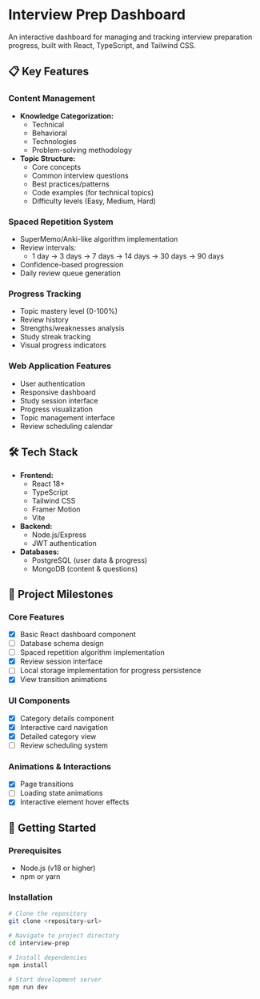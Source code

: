 # Interview Prep Dashboard

An interactive dashboard for managing and tracking interview preparation progress, built with React, TypeScript, and Tailwind CSS.

## 📋 Key Features

### Content Management

- **Knowledge Categorization:**
  - Technical
  - Behavioral
  - Technologies
  - Problem-solving methodology
- **Topic Structure:**
  - Core concepts
  - Common interview questions
  - Best practices/patterns
  - Code examples (for technical topics)
  - Difficulty levels (Easy, Medium, Hard)

### Spaced Repetition System

- SuperMemo/Anki-like algorithm implementation
- Review intervals:
  - 1 day → 3 days → 7 days → 14 days → 30 days → 90 days
- Confidence-based progression
- Daily review queue generation

### Progress Tracking

- Topic mastery level (0-100%)
- Review history
- Strengths/weaknesses analysis
- Study streak tracking
- Visual progress indicators

### Web Application Features

- User authentication
- Responsive dashboard
- Study session interface
- Progress visualization
- Topic management interface
- Review scheduling calendar

## 🛠️ Tech Stack

- **Frontend:**
  - React 18+
  - TypeScript
  - Tailwind CSS
  - Framer Motion
  - Vite
- **Backend:**
  - Node.js/Express
  - JWT authentication
- **Databases:**
  - PostgreSQL (user data & progress)
  - MongoDB (content & questions)

## 🎯 Project Milestones

### Core Features

- [x] Basic React dashboard component
- [ ] Database schema design
- [ ] Spaced repetition algorithm implementation
- [x] Review session interface
- [ ] Local storage implementation for progress persistence
- [x] View transition animations

### UI Components

- [x] Category details component
- [x] Interactive card navigation
- [x] Detailed category view
- [ ] Review scheduling system

### Animations & Interactions

- [x] Page transitions
- [ ] Loading state animations
- [x] Interactive element hover effects

## 🚀 Getting Started

### Prerequisites

- Node.js (v18 or higher)
- npm or yarn

### Installation

```bash
# Clone the repository
git clone <repository-url>

# Navigate to project directory
cd interview-prep

# Install dependencies
npm install

# Start development server
npm run dev
```
